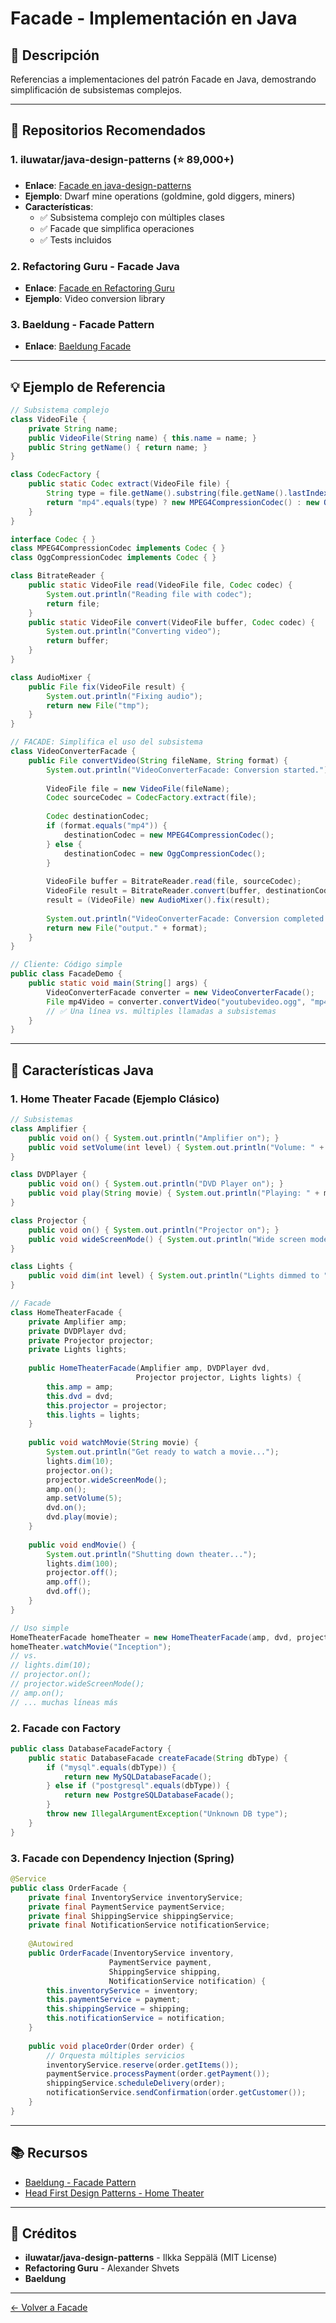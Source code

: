 # Facade - Implementación en Java

## 📖 Descripción

Referencias a implementaciones del patrón Facade en Java, demostrando simplificación de subsistemas complejos.

---

## 🌟 Repositorios Recomendados

### 1. **iluwatar/java-design-patterns** (⭐ 89,000+)
- **Enlace**: [Facade en java-design-patterns](https://github.com/iluwatar/java-design-patterns/tree/master/facade)
- **Ejemplo**: Dwarf mine operations (goldmine, gold diggers, miners)
- **Características**:
  - ✅ Subsistema complejo con múltiples clases
  - ✅ Facade que simplifica operaciones
  - ✅ Tests incluidos

### 2. **Refactoring Guru - Facade Java**
- **Enlace**: [Facade en Refactoring Guru](https://refactoring.guru/design-patterns/facade/java/example)
- **Ejemplo**: Video conversion library

### 3. **Baeldung - Facade Pattern**
- **Enlace**: [Baeldung Facade](https://www.baeldung.com/java-facade-pattern)

---

## 💡 Ejemplo de Referencia

```java
// Subsistema complejo
class VideoFile {
    private String name;
    public VideoFile(String name) { this.name = name; }
    public String getName() { return name; }
}

class CodecFactory {
    public static Codec extract(VideoFile file) {
        String type = file.getName().substring(file.getName().lastIndexOf('.') + 1);
        return "mp4".equals(type) ? new MPEG4CompressionCodec() : new OggCompressionCodec();
    }
}

interface Codec { }
class MPEG4CompressionCodec implements Codec { }
class OggCompressionCodec implements Codec { }

class BitrateReader {
    public static VideoFile read(VideoFile file, Codec codec) {
        System.out.println("Reading file with codec");
        return file;
    }
    public static VideoFile convert(VideoFile buffer, Codec codec) {
        System.out.println("Converting video");
        return buffer;
    }
}

class AudioMixer {
    public File fix(VideoFile result) {
        System.out.println("Fixing audio");
        return new File("tmp");
    }
}

// FACADE: Simplifica el uso del subsistema
class VideoConverterFacade {
    public File convertVideo(String fileName, String format) {
        System.out.println("VideoConverterFacade: Conversion started.");
        
        VideoFile file = new VideoFile(fileName);
        Codec sourceCodec = CodecFactory.extract(file);
        
        Codec destinationCodec;
        if (format.equals("mp4")) {
            destinationCodec = new MPEG4CompressionCodec();
        } else {
            destinationCodec = new OggCompressionCodec();
        }
        
        VideoFile buffer = BitrateReader.read(file, sourceCodec);
        VideoFile result = BitrateReader.convert(buffer, destinationCodec);
        result = (VideoFile) new AudioMixer().fix(result);
        
        System.out.println("VideoConverterFacade: Conversion completed.");
        return new File("output." + format);
    }
}

// Cliente: Código simple
public class FacadeDemo {
    public static void main(String[] args) {
        VideoConverterFacade converter = new VideoConverterFacade();
        File mp4Video = converter.convertVideo("youtubevideo.ogg", "mp4");
        // ✅ Una línea vs. múltiples llamadas a subsistemas
    }
}
```

---

## 🔧 Características Java

### 1. Home Theater Facade (Ejemplo Clásico)
```java
// Subsistemas
class Amplifier {
    public void on() { System.out.println("Amplifier on"); }
    public void setVolume(int level) { System.out.println("Volume: " + level); }
}

class DVDPlayer {
    public void on() { System.out.println("DVD Player on"); }
    public void play(String movie) { System.out.println("Playing: " + movie); }
}

class Projector {
    public void on() { System.out.println("Projector on"); }
    public void wideScreenMode() { System.out.println("Wide screen mode"); }
}

class Lights {
    public void dim(int level) { System.out.println("Lights dimmed to " + level); }
}

// Facade
class HomeTheaterFacade {
    private Amplifier amp;
    private DVDPlayer dvd;
    private Projector projector;
    private Lights lights;
    
    public HomeTheaterFacade(Amplifier amp, DVDPlayer dvd, 
                            Projector projector, Lights lights) {
        this.amp = amp;
        this.dvd = dvd;
        this.projector = projector;
        this.lights = lights;
    }
    
    public void watchMovie(String movie) {
        System.out.println("Get ready to watch a movie...");
        lights.dim(10);
        projector.on();
        projector.wideScreenMode();
        amp.on();
        amp.setVolume(5);
        dvd.on();
        dvd.play(movie);
    }
    
    public void endMovie() {
        System.out.println("Shutting down theater...");
        lights.dim(100);
        projector.off();
        amp.off();
        dvd.off();
    }
}

// Uso simple
HomeTheaterFacade homeTheater = new HomeTheaterFacade(amp, dvd, projector, lights);
homeTheater.watchMovie("Inception");
// vs.
// lights.dim(10);
// projector.on();
// projector.wideScreenMode();
// amp.on();
// ... muchas líneas más
```

### 2. Facade con Factory
```java
public class DatabaseFacadeFactory {
    public static DatabaseFacade createFacade(String dbType) {
        if ("mysql".equals(dbType)) {
            return new MySQLDatabaseFacade();
        } else if ("postgresql".equals(dbType)) {
            return new PostgreSQLDatabaseFacade();
        }
        throw new IllegalArgumentException("Unknown DB type");
    }
}
```

### 3. Facade con Dependency Injection (Spring)
```java
@Service
public class OrderFacade {
    private final InventoryService inventoryService;
    private final PaymentService paymentService;
    private final ShippingService shippingService;
    private final NotificationService notificationService;
    
    @Autowired
    public OrderFacade(InventoryService inventory, 
                      PaymentService payment,
                      ShippingService shipping,
                      NotificationService notification) {
        this.inventoryService = inventory;
        this.paymentService = payment;
        this.shippingService = shipping;
        this.notificationService = notification;
    }
    
    public void placeOrder(Order order) {
        // Orquesta múltiples servicios
        inventoryService.reserve(order.getItems());
        paymentService.processPayment(order.getPayment());
        shippingService.scheduleDelivery(order);
        notificationService.sendConfirmation(order.getCustomer());
    }
}
```

---

## 📚 Recursos

- [Baeldung - Facade Pattern](https://www.baeldung.com/java-facade-pattern)
- [Head First Design Patterns - Home Theater](https://www.oreilly.com/library/view/head-first-design/0596007124/)

---

## 🙏 Créditos

- **iluwatar/java-design-patterns** - Ilkka Seppälä (MIT License)
- **Refactoring Guru** - Alexander Shvets
- **Baeldung**

---

[← Volver a Facade](../README.md)
